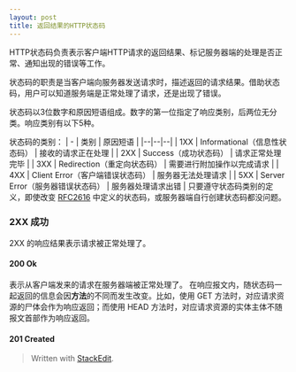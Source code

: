 ```yaml
---
layout: post
title: 返回结果的HTTP状态码
---
```


HTTP状态码负责表示客户端HTTP请求的返回结果、标记服务器端的处理是否正常、通知出现的错误等工作。

状态码的职责是当客户端向服务器发送请求时，描述返回的请求结果。借助状态码，用户可以知道服务端是正常处理了请求，还是出现了错误。

状态码以3位数字和原因短语组成。数字的第一位指定了响应类别，后两位无分类。响应类别有以下5种。

状态码的类别：
| - | 类别 | 原因短语 |
|--|--|--|
| 1XX | Informational（信息性状态码） | 接收的请求正在处理 |
| 2XX | Success（成功状态码） | 请求正常处理完毕 |
| 3XX | Redirection（重定向状态码） | 需要进行附加操作以完成请求 |
| 4XX | Client Error（客户端错误状态码） | 服务器无法处理请求 |
| 5XX | Server Error（服务器错误状态码） | 服务器处理请求出错 |
只要遵守状态码类别的定义，即使改变 [RFC2616](https://tools.ietf.org/html/rfc2616#section-10.1) 中定义的状态码，或服务器端自行创建状态码都没问题。

### 2XX 成功
2XX 的响应结果表示请求被正常处理了。
####  200 Ok
表示从客户端发来的请求在服务器端被正常处理了。
在响应报文内，随状态码一起返回的信息会因**方法**的不同而发生改变。比如，使用 GET 方法时，对应请求资源的尸体会作为响应返回；而使用 HEAD 方法时，对应请求资源的实体主体不随报文首部作为响应返回。
#### 201  Created



  



> Written with [StackEdit](https://stackedit.io/).
<!--stackedit_data:
eyJoaXN0b3J5IjpbLTE2MTk3NTM2MDhdfQ==
-->